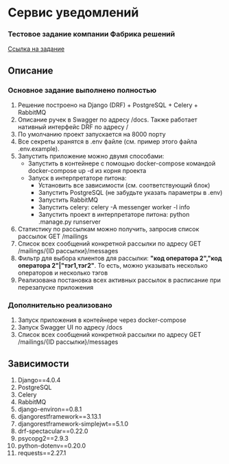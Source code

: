 # Сервис уведомлений

### Тестовое задание компании Фабрика решений
[Ссылка на задание](https://www.craft.do/s/n6OVYFVUpq0o6L)

## Описание

### Основное задание выполнено полностью

1. Решение построено на Django (DRF) + PostgreSQL + Celery + RabbitMQ
2. Описание ручек в Swagger по адресу /docs. Также работает нативный интерфейс DRF по адресу /
3. По умолчанию проект запускается на 8000 порту
4. Все секреты хранятся в .env файле (см. пример этого файла .env.example). 
5. Запустить приложение можно двумя способами:
   - Запустить в контейнере с помощью docker-compose командой docker-compose up -d из корня проекта
   - Запуск в интерпретаторе питона:
     - Установить все зависимости (см. соответствующий блок)
     - Запустить PostgreSQL (не забудьте указать параметры в .env)
     - Запустить RabbitMQ
     - Запустить celery: celery -A messenger worker -l info
     - Запустить проект в интерпретаторе питона: python .manage.py runserver
6. Статистику по рассылкам можно получить, запросив список рассылок GET /mailings
7. Список всех сообщений конкретной рассылки по адресу GET /mailings/{ID рассылки}/messages
8. Фильтр для выбора клиентов для рассылки: **"код оператора 2","код оператора 2"|"тэг1,тэг2"**. То есть, можно указывать несколько операторов и несколько тэгов
9. Реализована постановка всех активных рассылок в расписание при перезапуске приложения

### Дополнительно реализовано
1. Запуск приложения в контейнере через docker-compose
2. Запуск Swagger UI по адресу /docs
3. Список всех сообщений конкретной рассылки по адресу GET /mailings/{ID рассылки}/messages

## Зависимости
1. Django==4.0.4
2. PostgreSQL
3. Celery
4. RabbitMQ
5. django-environ==0.8.1
6. djangorestframework==3.13.1
7. djangorestframework-simplejwt==5.1.0
8. drf-spectacular==0.22.0
9. psycopg2==2.9.3
10. python-dotenv==0.20.0
11. requests==2.27.1